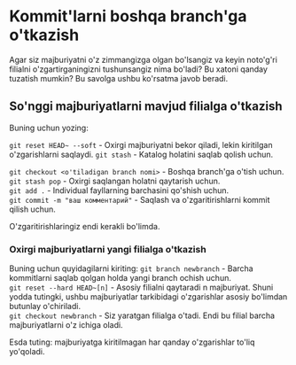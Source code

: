 # Kommit'larni boshqa branch'ga o'tkazish
Agar siz majburiyatni o'z zimmangizga olgan bo'lsangiz va keyin noto'g'ri filialni o'zgartirganingizni tushunsangiz nima bo'ladi?
Bu xatoni qanday tuzatish mumkin? Bu savolga ushbu ko'rsatma javob beradi.

## So'nggi majburiyatlarni mavjud filialga o'tkazish
Buning uchun yozing:

```git reset HEAD~ --soft``` - Oxirgi majburiyatni bekor qiladi, lekin kiritilgan o'zgarishlarni saqlaydi.
```git stash``` - Katalog holatini saqlab qolish uchun.  

```git checkout <o'tiladigan branch nomi>``` - Boshqa branch'ga o'tish uchun.   
```git stash pop``` - Oxirgi saqlangan holatni qaytarish uchun.  
```git add .``` - Individual fayllarning barchasini qo'shish uchun.  
```git commit -m "ваш комментарий"``` - Saqlash va o'zgaritirishlarni kommit qilish uchun.  

O'zgaritirishlaringiz endi kerakli bo'limda.


### Oxirgi majburiyatlarni yangi filialga o'tkazish
Buning uchun quyidagilarni kiriting: 
```git branch newbranch``` -  Barcha kommitlarni saqlab qolgan holda yangi branch ochish uchun.   
```git reset --hard HEAD~[n]``` - Asosiy filialni qaytaradi n majburiyat. Shuni yodda tutingki, ushbu majburiyatlar tarkibidagi o'zgarishlar asosiy bo'limdan butunlay o'chiriladi.  
```git checkout newbranch``` - Siz yaratgan filialga o'tadi. Endi bu filial barcha majburiyatlarni o'z ichiga oladi.   

Esda tuting: majburiyatga kiritilmagan har qanday o'zgarishlar to'liq yo'qoladi.
